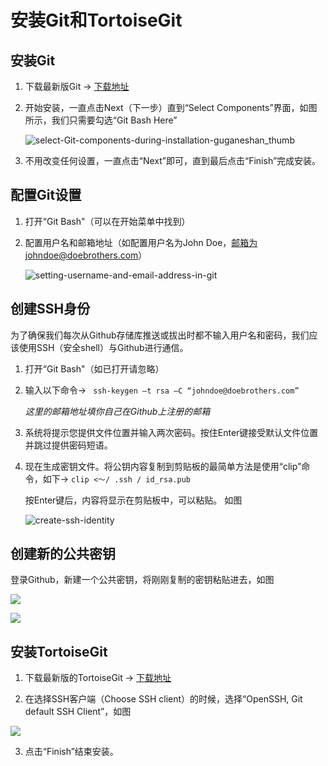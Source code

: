 # 安装Git和TortoiseGit

## 安装Git

1. 下载最新版Git → [下载地址](<http://git-scm.com/download/win>)

2. 开始安装，一直点击Next（下一步）直到“Select Components”界面，如图所示，我们只需要勾选“Git Bash Here”

   ![select-Git-components-during-installation-guganeshan_thumb](http://guganeshan.com/blog/wp-content/uploads/2013/09/select-Git-components-during-installation-guganeshan.jpg)

3. 不用改变任何设置，一直点击“Next”即可，直到最后点击“Finish”完成安装。

## 配置Git设置
1. 打开“Git Bash"（可以在开始菜单中找到）

2. 配置用户名和邮箱地址（如配置用户名为John Doe，邮箱为johndoe@doebrothers.com）

    ![setting-username-and-email-address-in-git](http://guganeshan.com/blog/wp-content/uploads/2013/09/setting-username-and-email-address-in-git-guganeshan.com_.jpg)

## 创建SSH身份
为了确保我们每次从Github存储库推送或拔出时都不输入用户名和密码，我们应该使用SSH（安全shell）与Github进行通信。
1. 打开“Git Bash"（如已打开请忽略）

2. 输入以下命令→ ` ssh-keygen –t rsa –C “johndoe@doebrothers.com”` 

   *这里的邮箱地址填你自己在Github上注册的邮箱*

3. 系统将提示您提供文件位置并输入两次密码。按住Enter键接受默认文件位置并跳过提供密码短语。

4. 现在生成密钥文件。将公钥内容复制到剪贴板的最简单方法是使用“clip”命令，如下→ `clip <〜/ .ssh / id_rsa.pub `

   按Enter键后，内容将显示在剪贴板中，可以粘贴。 如图

   ![create-ssh-identity](http://guganeshan.com/blog/wp-content/uploads/2013/09/create-ssh-identity-and-associate-with-bitbucket.jpg)

## 创建新的公共密钥

登录Github，新建一个公共密钥，将刚刚复制的密钥粘贴进去，如图

![](http://images2015.cnblogs.com/blog/430523/201608/430523-20160831150855558-779365676.png)

![](http://images2015.cnblogs.com/blog/430523/201608/430523-20160831150941590-953771592.png)

## 安装TortoiseGit

1. 下载最新版的TortoiseGit → [下载地址](<http://code.google.com/p/tortoisegit/>)

2.  在选择SSH客户端（Choose SSH client）的时候，选择“OpenSSH, Git default SSH Client”，如图

   ![](http://guganeshan.com/blog/wp-content/uploads/2013/09/choose-ssh-client.jpg)

   3. 点击“Finish”结束安装。
